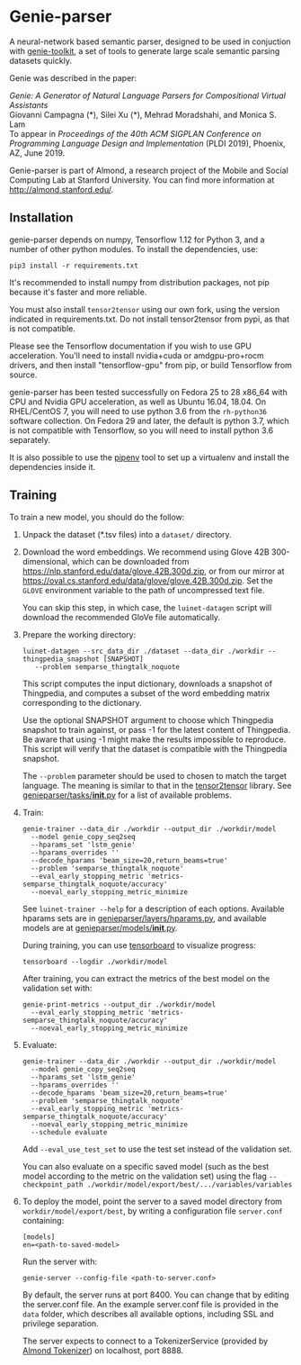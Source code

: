 # Genie-parser

A neural-network based semantic parser, designed to be used in conjuction with
[genie-toolkit](https://github.com/Stanford-Mobisocial-IoT-Lab/genie-toolkit),
a set of tools to generate large scale semantic parsing datasets quickly.

Genie was described in the paper:

_Genie: A Generator of Natural Language Parsers for Compositional Virtual Assistants_  
Giovanni Campagna (\*), Silei Xu (\*), Mehrad Moradshahi, and Monica S. Lam  
To appear in _Proceedings of the 40th ACM SIGPLAN Conference on Programming Language Design and Implementation_ (PLDI 2019), Phoenix, AZ, June 2019.

Genie-parser is part of Almond, a research project of the Mobile and Social
Computing Lab at Stanford University.  You can find more
information at <http://almond.stanford.edu/>.

## Installation

genie-parser depends on numpy, Tensorflow 1.12 for Python 3, and a number of
other python modules. To install the dependencies, use:

    pip3 install -r requirements.txt

It's recommended to install numpy from distribution packages, not
pip because it's faster and more reliable.

You must also install `tensor2tensor` using our own fork, using the version
indicated in requirements.txt.
Do not install tensor2tensor from pypi, as that is not compatible.

Please see the Tensorflow documentation if you wish to use GPU
acceleration. You'll need to install nvidia+cuda or amdgpu-pro+rocm
drivers, and then install "tensorflow-gpu" from pip, or build
Tensorflow from source.

genie-parser has been tested successfully on Fedora 25 to 28
x86_64 with CPU and Nvidia GPU acceleration, as well as Ubuntu 16.04,
18.04. On RHEL/CentOS 7, you will need to use python 3.6 from the `rh-python36`
software collection. On Fedora 29 and later, the default is python 3.7, which is not
compatible with Tensorflow, so you will need to install python 3.6 separately.

It is also possible to use the [pipenv](https://pipenv.readthedocs.io/en/latest/)
tool to set up a virtualenv and install the dependencies inside it.

## Training

To train a new model, you should do the follow:

1. Unpack the dataset (*.tsv files) into a `dataset/` directory.

2. Download the word embeddings. We recommend using Glove 42B 300-dimensional,
   which can be downloaded from <https://nlp.stanford.edu/data/glove.42B.300d.zip>,
   or from our mirror at <https://oval.cs.stanford.edu/data/glove/glove.42B.300d.zip>.
   Set the `GLOVE` environment variable to the path of uncompressed text file.
   
   You can skip this step, in which case, the `luinet-datagen` script will download
   the recommended GloVe file automatically.
 
3. Prepare the working directory:
   ```
   luinet-datagen --src_data_dir ./dataset --data_dir ./workdir --thingpedia_snapshot [SNAPSHOT]
      --problem semparse_thingtalk_noquote
   ```
   This script computes the input dictionary, downloads a snapshot of Thingpedia,
   and computes a subset of the word embedding matrix corresponding to the dictionary.
   
   Use the optional SNAPSHOT argument to choose which Thingpedia snapshot to train
   against, or pass -1 for the latest content of Thingpedia. Be aware that
   using -1 might make the results impossible to reproduce.
   This script will verify that the dataset is compatible with the
   Thingpedia snapshot.
   
   The `--problem` parameter should be used to chosen to match the target language.
   The meaning is similar to that in the [tensor2tensor](https://github.com/Stanford-Mobisocial-IoT-Lab/tensor2tensor)
   library. See [genieparser/tasks/__init__.py](genieparser/tasks/__init__.py) for a
   list of available problems.
   
4. Train:
   ```
   genie-trainer --data_dir ./workdir --output_dir ./workdir/model
     --model genie_copy_seq2seq
     --hparams_set 'lstm_genie'
     --hparams_overrides ''
     --decode_hparams 'beam_size=20,return_beams=true'
     --problem 'semparse_thingtalk_noquote'
     --eval_early_stopping_metric 'metrics-semparse_thingtalk_noquote/accuracy'
     --noeval_early_stopping_metric_minimize
   ```
   See `luinet-trainer --help` for a description of each options. Available hparams sets are
   in [genieparser/layers/hparams.py](genieparser/layers/hparams.py), and available models
   are at [genieparser/models/__init__.py](genieparser/models/__init__.py).
    
   During training, you can use [tensorboard](https://github.com/tensorflow/tensorboard) to visualize
   progress:
   ```
   tensorboard --logdir ./workdir/model
   ```
    
   After training, you can extract the metrics of the best model on the validation set with:
   ```
   genie-print-metrics --output_dir ./workdir/model
     --eval_early_stopping_metric 'metrics-semparse_thingtalk_noquote/accuracy'
     --noeval_early_stopping_metric_minimize
   ```
    
5. Evaluate:
   ```
   genie-trainer --data_dir ./workdir --output_dir ./workdir/model
     --model genie_copy_seq2seq
     --hparams_set 'lstm_genie'
     --hparams_overrides ''
     --decode_hparams 'beam_size=20,return_beams=true'
     --problem 'semparse_thingtalk_noquote'
     --eval_early_stopping_metric 'metrics-semparse_thingtalk_noquote/accuracy'
     --noeval_early_stopping_metric_minimize
     --schedule evaluate
   ```
    
   Add `--eval_use_test_set` to use the test set instead of the validation set.
    
   You can also evaluate on a specific saved model (such as the best model according to the metric
   on the validation set) using the flag `--checkpoint_path ./workdir/model/export/best/.../variables/variables`
    
6. To deploy the model, point the server to a saved model directory from `workdir/model/export/best`,
   by writing a configuration file `server.conf` containing:
   ```
   [models]
   en=<path-to-saved-model>
   ```

   Run the server with:
   ```
   genie-server --config-file <path-to-server.conf>
   ```

   By default, the server runs at port 8400. You can change that by editing the server.conf file.
   An the example server.conf file is provided in the `data` folder, which describes all available
   options, including SSL and privilege separation.

   The server expects to connect to a TokenizerService (provided by [Almond Tokenizer](https://github.com/Stanford-Mobisocial-IoT-Lab/almond-tokenizer)) on
   localhost, port 8888.

